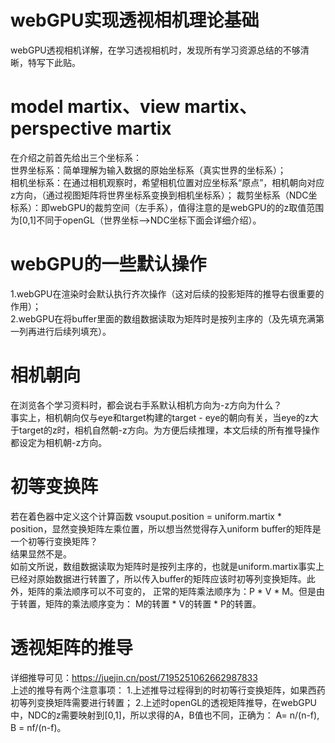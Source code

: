 # webGPU实现透视相机理论基础
webGPU透视相机详解，在学习透视相机时，发现所有学习资源总结的不够清晰，特写下此贴。
# model martix、view martix、perspective martix
在介绍之前首先给出三个坐标系：  
世界坐标系：简单理解为输入数据的原始坐标系（真实世界的坐标系）；  
相机坐标系：在通过相机观察时，希望相机位置对应坐标系“原点”，相机朝向对应z方向，（通过视图矩阵将世界坐标系变换到相机坐标系）；
裁剪坐标系（NDC坐标系）：即webGPU的裁剪空间（左手系），值得注意的是webGPU的的z取值范围为[0,1]不同于openGL（世界坐标-->NDC坐标下面会详细介绍）。
# webGPU的一些默认操作
1.webGPU在渲染时会默认执行齐次操作（这对后续的投影矩阵的推导右很重要的作用）；  
2.webGPU在将buffer里面的数组数据读取为矩阵时是按列主序的（及先填充满第一列再进行后续列填充）。
# 相机朝向
在浏览各个学习资料时，都会说右手系默认相机方向为-z方向为什么？  
事实上，相机朝向仅与eye和target构建的target - eye的朝向有关，当eye的z大于target的z时，相机自然朝-z方向。为方便后续推理，本文后续的所有推导操作都设定为相机朝-z方向。
# 初等变换阵
若在着色器中定义这个计算函数 vsouput.position = uniform.martix * position，显然变换矩阵左乘位置，所以想当然觉得存入uniform buffer的矩阵是一个初等行变换矩阵？  
结果显然不是。  
如前文所说，数组数据读取为矩阵时是按列主序的，也就是uniform.martix事实上已经对原始数据进行转置了，所以传入buffer的矩阵应该时初等列变换矩阵。此外，矩阵的乘法顺序可以不可变的，
正常的矩阵乘法顺序为：P * V * M。但是由于转置，矩阵的乘法顺序变为： M的转置 * V的转置 * P的转置。
# 透视矩阵的推导
详细推导可见：https://juejin.cn/post/7195251062662987833  
上述的推导有两个注意事项：
1.上述推导过程得到的时初等行变换矩阵，如果西药初等列变换矩阵需要进行转置；
2.上述时openGL的透视矩阵推导，在webGPU中，NDC的z需要映射到[0,1]，所以求得的A，B值也不同，正确为：
A= n/(n-f), B = nf/(n-f)。
